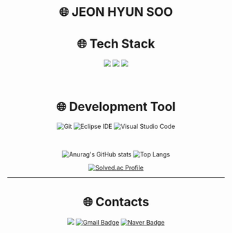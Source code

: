 
<div align=center><h1>🌐 JEON HYUN SOO </h1></div>

<div align=center><h1>🌐 Tech Stack </h1></div>

<div align=center>

  <img src="https://img.shields.io/badge/C-A8B9CC?style=flat-square&logo=C&logoColor=white"/>
  <img src="https://img.shields.io/badge/Python-3766AB?style=flat-square&logo=Python&logoColor=white"/>
  <img src="https://img.shields.io/badge/Java-2C2255?style=flat-square&logo=Eclipse IDE&logoColor=white"/>
  <br><br><br>


<div align=center>

<div align=center><h1>🌐 Development Tool </h1></div>

![Git](https://img.shields.io/badge/Git-F05032.svg?&style=for-the-badge&logo=Git&logoColor=white)
![Eclipse IDE](https://img.shields.io/badge/Eclipse%20IDE-2C2255.svg?&style=for-the-badge&logo=Eclipse%20IDE&logoColor=white)
![Visual Studio Code](https://img.shields.io/badge/Visual%20Studio%20Code-007ACC.svg?&style=for-the-badge&logo=Visual%20Studio%20Code&logoColor=white)
<br><br><br>
  
</div>



![Anurag's GitHub stats](https://github-readme-stats.vercel.app/api?username=thatgirls00&show_icons=true&theme=dark)       ![Top Langs](https://github-readme-stats.vercel.app/api/top-langs/?username=thatgirls00&layout=compact&theme=dark)

<div align=center>

[![Solved.ac Profile](http://mazassumnida.wtf/api/v2/generate_badge?boj=wjsgustn201)](https://solved.ac/wjsgustn201/)

<hr>


<div align=center>

# 🌐 Contacts
<a href="https://www.instagram.com/thatgirls00/"><img src="https://img.shields.io/badge/Instagram-E4405F?style=flat-square&logo=Instagram&logoColor=white"/></a>
[![Gmail Badge](https://img.shields.io/badge/Gmail-d14836?style=flat-square&logo=Gmail&logoColor=white&link=mailto:wjsgustn201@gmail.com)](mailto:wjsgustn201@gmail.com)
[![Naver Badge](https://img.shields.io/badge/Naver-03C75A?style=flat-square&logo=Naver&logoColor=white&link=mailto:w__p__o__z@naver.com)](mailto:w__p__o__z@naver.com)


</div>
